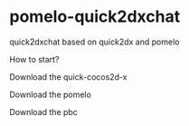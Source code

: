 pomelo-quick2dxchat
===================

quick2dxchat based on quick2dx and pomelo


How to start?

Download the quick-cocos2d-x

Download the pomelo

Download the pbc
